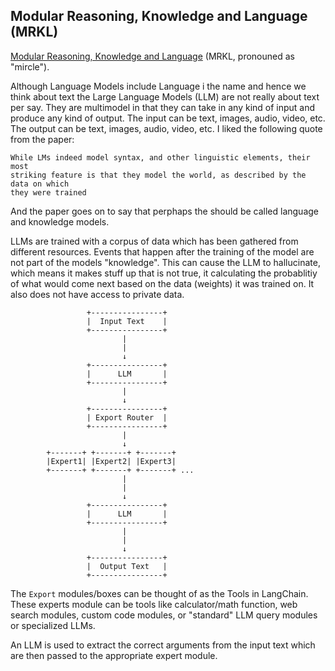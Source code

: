 ## Modular Reasoning, Knowledge and Language (MRKL)
[Modular Reasoning, Knowledge and Language] (MRKL, pronouned as "mircle").

Although Language Models include Language i the name and hence we think about
text the Large Language Models (LLM) are not really about text per say. They
are multimodel in that they can take in any kind of input and produce any kind
of output. The input can be text, images, audio, video, etc. The output can be
text, images, audio, video, etc.
I liked the following quote from the paper:
```
While LMs indeed model syntax, and other linguistic elements, their most
striking feature is that they model the world, as described by the data on which
they were trained
```
And the paper goes on to say that perphaps the should be called language and
knowledge models.

LLMs are trained with a corpus of data which has been gathered from different
resources. Events that happen after the training of the model are not part of
the models "knowledge". This can cause the LLM to hallucinate, which means it
makes stuff up that is not true, it calculating the probablitiy of what would
come next based on the data (weights) it was trained on.
It also does not have access to private data.

```
                 +----------------+
                 |  Input Text    |
                 +----------------+
                         |
                         |
                         ↓
                 +----------------+
                 |      LLM       |
                 +----------------+
                         |
                         ↓
                 +----------------+
                 | Export Router  |
                 +----------------+
                         |
                         ↓
        +-------+ +-------+ +-------+
        |Expert1| |Expert2| |Expert3| 
        +-------+ +-------+ +-------+ ...
                         |
                         |
                         ↓
                 +----------------+
                 |      LLM       |
                 +----------------+
                         |
                         |
                         ↓
                 +----------------+
                 |  Output Text   |
                 +----------------+

```
The `Export` modules/boxes can be thought of as the Tools in LangChain. These
experts module can be tools like calculator/math function, web search modules,
custom code modules, or "standard" LLM query modules or specialized LLMs.

An LLM is used to extract the correct arguments from the input text which are
then passed to the appropriate expert module. 

[modular reasoning, knowledge and language]: https://arxiv.org/pdf/2205.00445.pdf
